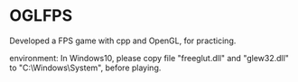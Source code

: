 # OGLFPS
Developed a FPS game with cpp and OpenGL, for practicing.

environment:
In Windows10, please copy file "freeglut.dll" and "glew32.dll" to "C:\Windows\System", before playing.
